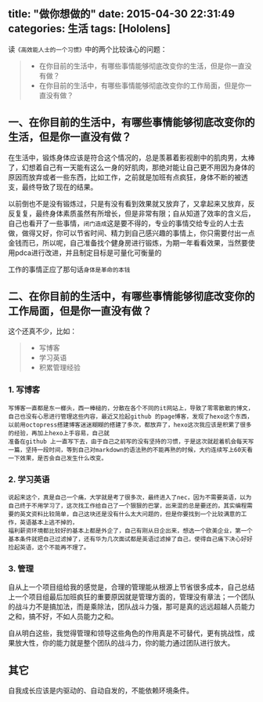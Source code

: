 title: "做你想做的"
date: 2015-04-30 22:31:49
categories: 生活
tags: [Hololens]
---
读`《高效能人士的一个习惯》`中的两个比较诛心的问题：
> * 在你目前的生活中，有哪些事情能够彻底改变你的生活，但是你一直没有做？
> * 在你目前的生活中，有哪些事情能够彻底改变你的工作局面，但是你一直没有做？

## 一、在你目前的生活中，有哪些事情能够彻底改变你的生活，但是你一直没有做？


在生活中，锻炼身体应该是符合这个情况的，总是羡慕着影视剧中的肌肉男，太棒了，幻想着自己有一天能有这么一身的好肌肉，那绝对能让自己更不用因为身体的原因而放弃或者一些东西，比如工作，之前就是加班有点疯狂，身体不断的被透支，最终导致了现在的结果。

以前倒也不是没有锻炼过，只是有没有看到效果就又放弃了，又拿起来又放弃，反反复复，最终身体素质虽然有所增长，但是非常有限；自从知道了效率的含义后，自己也看开了一些事情，`闭门造成`这是要不得的，专业的事情交给专业的人士去做，做得又好，你可以节省时间、精力到自己感兴趣的事情上，你只需要付出一点金钱而已，所以呢，自己准备找个健身房进行锻炼，为期一年看看效果，当然要使用pdca进行改进，并且制定目标是可量化可衡量的

工作的事情正应了那句话`身体是革命的本钱`


## 二、在你目前的生活中，有哪些事情能够彻底改变你的工作局面，但是你一直没有做？

这个还真不少，比如：
> * 写博客
> * 学习英语
> * 积累管理经验

### 1. 写博客
    写博客一直都是东一榔头，西一棒槌的，分散在各个不同的it网站上，导致了零零散散的博文，自己也没有心思进行管理这些内容，最近又捡起github 的page博客，发现了hexo这个东西，以前用octopress搭建博客迷迷糊糊的搭建了多次，都放弃了，hexo这次我应该是积累了很多的经验，再加上hexo上手容易，自己就
    准备在github 上一直写下去，由于自己之前写的没有坚持的习惯，于是这次就趁着机会每天写一篇，坚持一段时间，等到自己对markdown的语法熟的不能再熟的时候，大约连续写上60天看一下效果，是否会自己发生什么改变。

### 2. 学习英语
    说起来这个，真是自己一个痛，大学就是考了很多次，最终进入了nec，因为不需要英语，以为自己终于不用学习了，这次找工作给自己了一个狠狠的巴掌，出来混的总是要还的，其实编程需要的英文资料比较简单，自己这块还是没有什么太大问题的，但是你要找到一个比较满意的工作，英语基本上逃不掉的，
    福利薪资环境都比较好的基本上都是外企了，自己有刚从日企出来，想选一个欧美企业，第一个基本条件就把自己过滤掉了，还有华为几次面试都是英语过滤掉了自己，使得自己痛下决心好好捡起英语，这个不能再不理了。

### 3. 管理
自从上一个项目组给我的感觉是，合理的管理能从根源上节省很多成本，自己总结上一个项目组最后加班疯狂的重要原因就是管理方面的，管理没有章法；一个团队的战斗力不是搞加法，而是乘除法，团队战斗力强，那可是真的远远超越人员能力之和，搞不好，不如人员能力之和。

自从明白这些，我觉得管理和领导这些角色的作用真是不可替代，更有挑战性，成果放大性，你的能力就是整个团队的战斗力，你的能力通过团队进行放大。


## 其它
自我成长应该是内驱动的、自动自发的，不能依赖环境条件。
